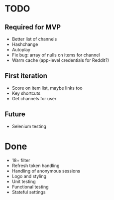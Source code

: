 # TODO

## Required for MVP

* Better list of channels
* Hashchange
* Autoplay
* Fix bug: array of nulls on items for channel
* Warm cache (app-level credentials for Reddit?)

## First iteration

* Score on item list, maybe links too
* Key shortcuts
* Get channels for user

## Future

* Selenium testing

# Done

* 18+ filter
* Refresh token handling
* Handling of anonymous sessions
* Logo and styling
* Unit testing
* Functional testing
* Stateful settings
